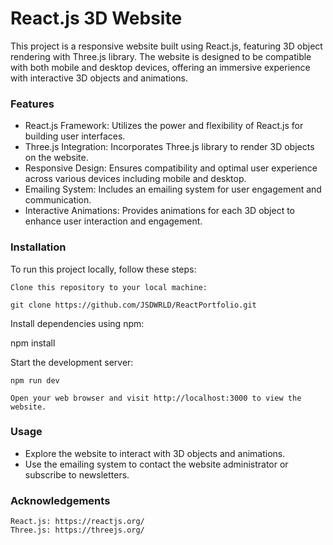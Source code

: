 # React.js 3D Website

This project is a responsive website built using React.js, featuring 3D object rendering with Three.js library. The website is designed to be compatible with both mobile and desktop devices, offering an immersive experience with interactive 3D objects and animations.

### Features

 - React.js Framework: Utilizes the power and flexibility of React.js for building user interfaces.
 - Three.js Integration: Incorporates Three.js library to render 3D objects on the website.
 - Responsive Design: Ensures compatibility and optimal user experience across various devices including mobile and desktop.
 - Emailing System: Includes an emailing system for user engagement and communication.
 - Interactive Animations: Provides animations for each 3D object to enhance user interaction and engagement.

### Installation

To run this project locally, follow these steps:

    Clone this repository to your local machine:

    git clone https://github.com/JSDWRLD/ReactPortfolio.git

Install dependencies using npm:

npm install

Start the development server:


    npm run dev

    Open your web browser and visit http://localhost:3000 to view the website.

### Usage

 - Explore the website to interact with 3D objects and animations.
 - Use the emailing system to contact the website administrator or subscribe to newsletters.

### Acknowledgements

    React.js: https://reactjs.org/
    Three.js: https://threejs.org/
